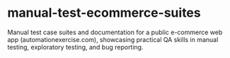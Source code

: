 # manual-test-ecommerce-suites
Manual test case suites and documentation for a public e-commerce web app (automationexercise.com), showcasing practical QA skills in manual testing, exploratory testing, and bug reporting.
